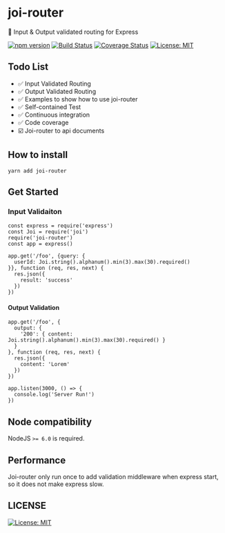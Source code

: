 # joi-router
:basketball: Input &amp; Output validated routing for Express

[![npm version](https://badge.fury.io/js/joi-router.svg)](https://badge.fury.io/js/joi-router) [![Build Status](https://travis-ci.org/sunkuo/joi-router.svg?branch=master)](https://travis-ci.org/sunkuo/joi-router) [![Coverage Status](https://coveralls.io/repos/github/sunkuo/joi-router/badge.svg?branch=master)](https://coveralls.io/github/sunkuo/joi-router?branch=master) [![License: MIT](https://img.shields.io/badge/License-MIT-yellow.svg)](https://opensource.org/licenses/MIT)

## Todo List
- :white_check_mark: Input Validated Routing
- :white_check_mark: Output Validated Routing
- :white_check_mark: Examples to show how to use joi-router
- :white_check_mark: Self-contained Test
- :white_check_mark: Continuous integration
- :white_check_mark: Code coverage
- :ballot_box_with_check: Joi-router to api documents

## How to install

`yarn add joi-router`

## Get Started

### Input Validaiton
```
const express = require('express')
const Joi = require('joi')
require('joi-router')
const app = express()

app.get('/foo', {query: {
  userId: Joi.string().alphanum().min(3).max(30).required()
}}, function (req, res, next) {
  res.json({
    result: 'success'
  })
})
```

#### Output Validation
```
app.get('/foo', {
  output: {
    '200': { content: Joi.string().alphanum().min(3).max(30).required() }
  }
}, function (req, res, next) {
  res.json({
    content: 'Lorem'
  })
})

app.listen(3000, () => {
  console.log('Server Run!')
})
```

## Node compatibility

NodeJS `>= 6.0` is required.

## Performance

Joi-router only run once to add validation middleware when express start, so it does not make express slow.

## LICENSE

[![License: MIT](https://img.shields.io/badge/License-MIT-yellow.svg)](https://opensource.org/licenses/MIT)